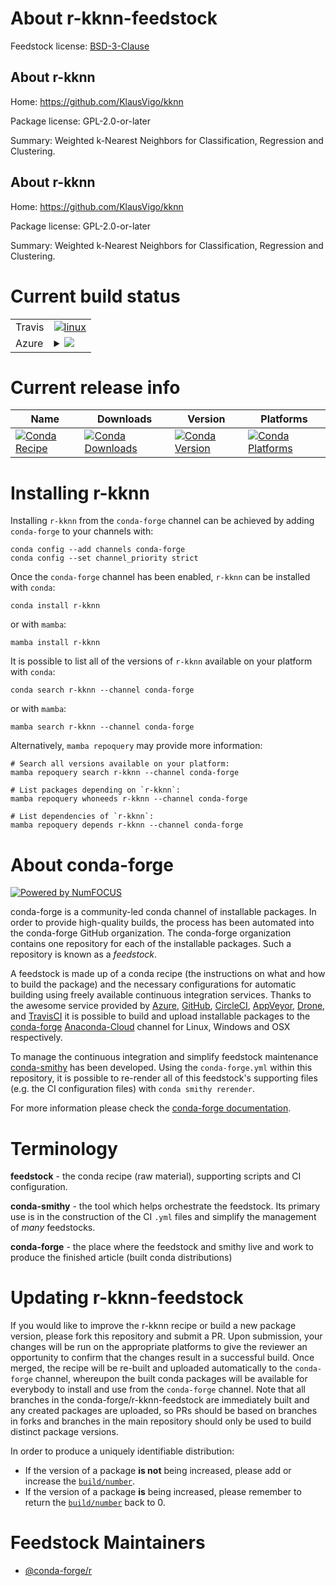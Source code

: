 About r-kknn-feedstock
======================

Feedstock license: [BSD-3-Clause](https://github.com/conda-forge/r-kknn-feedstock/blob/main/LICENSE.txt)


About r-kknn
------------

Home: https://github.com/KlausVigo/kknn

Package license: GPL-2.0-or-later

Summary: Weighted k-Nearest Neighbors for Classification, Regression and Clustering.

About r-kknn
------------

Home: https://github.com/KlausVigo/kknn

Package license: GPL-2.0-or-later

Summary: Weighted k-Nearest Neighbors for Classification, Regression and Clustering.

Current build status
====================


<table><tr>
    <td>Travis</td>
    <td>
      <a href="https://app.travis-ci.com/conda-forge/r-kknn-feedstock">
        <img alt="linux" src="https://img.shields.io/travis/com/conda-forge/r-kknn-feedstock/main.svg?label=Linux">
      </a>
    </td>
  </tr>
    
  <tr>
    <td>Azure</td>
    <td>
      <details>
        <summary>
          <a href="https://dev.azure.com/conda-forge/feedstock-builds/_build/latest?definitionId=2474&branchName=main">
            <img src="https://dev.azure.com/conda-forge/feedstock-builds/_apis/build/status/r-kknn-feedstock?branchName=main">
          </a>
        </summary>
        <table>
          <thead><tr><th>Variant</th><th>Status</th></tr></thead>
          <tbody><tr>
              <td>linux_64_r_base4.2</td>
              <td>
                <a href="https://dev.azure.com/conda-forge/feedstock-builds/_build/latest?definitionId=2474&branchName=main">
                  <img src="https://dev.azure.com/conda-forge/feedstock-builds/_apis/build/status/r-kknn-feedstock?branchName=main&jobName=linux&configuration=linux%20linux_64_r_base4.2" alt="variant">
                </a>
              </td>
            </tr><tr>
              <td>linux_64_r_base4.3</td>
              <td>
                <a href="https://dev.azure.com/conda-forge/feedstock-builds/_build/latest?definitionId=2474&branchName=main">
                  <img src="https://dev.azure.com/conda-forge/feedstock-builds/_apis/build/status/r-kknn-feedstock?branchName=main&jobName=linux&configuration=linux%20linux_64_r_base4.3" alt="variant">
                </a>
              </td>
            </tr><tr>
              <td>linux_aarch64_r_base4.2</td>
              <td>
                <a href="https://dev.azure.com/conda-forge/feedstock-builds/_build/latest?definitionId=2474&branchName=main">
                  <img src="https://dev.azure.com/conda-forge/feedstock-builds/_apis/build/status/r-kknn-feedstock?branchName=main&jobName=linux&configuration=linux%20linux_aarch64_r_base4.2" alt="variant">
                </a>
              </td>
            </tr><tr>
              <td>linux_aarch64_r_base4.3</td>
              <td>
                <a href="https://dev.azure.com/conda-forge/feedstock-builds/_build/latest?definitionId=2474&branchName=main">
                  <img src="https://dev.azure.com/conda-forge/feedstock-builds/_apis/build/status/r-kknn-feedstock?branchName=main&jobName=linux&configuration=linux%20linux_aarch64_r_base4.3" alt="variant">
                </a>
              </td>
            </tr><tr>
              <td>linux_ppc64le_r_base4.2</td>
              <td>
                <a href="https://dev.azure.com/conda-forge/feedstock-builds/_build/latest?definitionId=2474&branchName=main">
                  <img src="https://dev.azure.com/conda-forge/feedstock-builds/_apis/build/status/r-kknn-feedstock?branchName=main&jobName=linux&configuration=linux%20linux_ppc64le_r_base4.2" alt="variant">
                </a>
              </td>
            </tr><tr>
              <td>linux_ppc64le_r_base4.3</td>
              <td>
                <a href="https://dev.azure.com/conda-forge/feedstock-builds/_build/latest?definitionId=2474&branchName=main">
                  <img src="https://dev.azure.com/conda-forge/feedstock-builds/_apis/build/status/r-kknn-feedstock?branchName=main&jobName=linux&configuration=linux%20linux_ppc64le_r_base4.3" alt="variant">
                </a>
              </td>
            </tr><tr>
              <td>osx_64_r_base4.2</td>
              <td>
                <a href="https://dev.azure.com/conda-forge/feedstock-builds/_build/latest?definitionId=2474&branchName=main">
                  <img src="https://dev.azure.com/conda-forge/feedstock-builds/_apis/build/status/r-kknn-feedstock?branchName=main&jobName=osx&configuration=osx%20osx_64_r_base4.2" alt="variant">
                </a>
              </td>
            </tr><tr>
              <td>osx_64_r_base4.3</td>
              <td>
                <a href="https://dev.azure.com/conda-forge/feedstock-builds/_build/latest?definitionId=2474&branchName=main">
                  <img src="https://dev.azure.com/conda-forge/feedstock-builds/_apis/build/status/r-kknn-feedstock?branchName=main&jobName=osx&configuration=osx%20osx_64_r_base4.3" alt="variant">
                </a>
              </td>
            </tr><tr>
              <td>win_64</td>
              <td>
                <a href="https://dev.azure.com/conda-forge/feedstock-builds/_build/latest?definitionId=2474&branchName=main">
                  <img src="https://dev.azure.com/conda-forge/feedstock-builds/_apis/build/status/r-kknn-feedstock?branchName=main&jobName=win&configuration=win%20win_64_" alt="variant">
                </a>
              </td>
            </tr>
          </tbody>
        </table>
      </details>
    </td>
  </tr>
</table>

Current release info
====================

| Name | Downloads | Version | Platforms |
| --- | --- | --- | --- |
| [![Conda Recipe](https://img.shields.io/badge/recipe-r--kknn-green.svg)](https://anaconda.org/conda-forge/r-kknn) | [![Conda Downloads](https://img.shields.io/conda/dn/conda-forge/r-kknn.svg)](https://anaconda.org/conda-forge/r-kknn) | [![Conda Version](https://img.shields.io/conda/vn/conda-forge/r-kknn.svg)](https://anaconda.org/conda-forge/r-kknn) | [![Conda Platforms](https://img.shields.io/conda/pn/conda-forge/r-kknn.svg)](https://anaconda.org/conda-forge/r-kknn) |

Installing r-kknn
=================

Installing `r-kknn` from the `conda-forge` channel can be achieved by adding `conda-forge` to your channels with:

```
conda config --add channels conda-forge
conda config --set channel_priority strict
```

Once the `conda-forge` channel has been enabled, `r-kknn` can be installed with `conda`:

```
conda install r-kknn
```

or with `mamba`:

```
mamba install r-kknn
```

It is possible to list all of the versions of `r-kknn` available on your platform with `conda`:

```
conda search r-kknn --channel conda-forge
```

or with `mamba`:

```
mamba search r-kknn --channel conda-forge
```

Alternatively, `mamba repoquery` may provide more information:

```
# Search all versions available on your platform:
mamba repoquery search r-kknn --channel conda-forge

# List packages depending on `r-kknn`:
mamba repoquery whoneeds r-kknn --channel conda-forge

# List dependencies of `r-kknn`:
mamba repoquery depends r-kknn --channel conda-forge
```


About conda-forge
=================

[![Powered by
NumFOCUS](https://img.shields.io/badge/powered%20by-NumFOCUS-orange.svg?style=flat&colorA=E1523D&colorB=007D8A)](https://numfocus.org)

conda-forge is a community-led conda channel of installable packages.
In order to provide high-quality builds, the process has been automated into the
conda-forge GitHub organization. The conda-forge organization contains one repository
for each of the installable packages. Such a repository is known as a *feedstock*.

A feedstock is made up of a conda recipe (the instructions on what and how to build
the package) and the necessary configurations for automatic building using freely
available continuous integration services. Thanks to the awesome service provided by
[Azure](https://azure.microsoft.com/en-us/services/devops/), [GitHub](https://github.com/),
[CircleCI](https://circleci.com/), [AppVeyor](https://www.appveyor.com/),
[Drone](https://cloud.drone.io/welcome), and [TravisCI](https://travis-ci.com/)
it is possible to build and upload installable packages to the
[conda-forge](https://anaconda.org/conda-forge) [Anaconda-Cloud](https://anaconda.org/)
channel for Linux, Windows and OSX respectively.

To manage the continuous integration and simplify feedstock maintenance
[conda-smithy](https://github.com/conda-forge/conda-smithy) has been developed.
Using the ``conda-forge.yml`` within this repository, it is possible to re-render all of
this feedstock's supporting files (e.g. the CI configuration files) with ``conda smithy rerender``.

For more information please check the [conda-forge documentation](https://conda-forge.org/docs/).

Terminology
===========

**feedstock** - the conda recipe (raw material), supporting scripts and CI configuration.

**conda-smithy** - the tool which helps orchestrate the feedstock.
                   Its primary use is in the construction of the CI ``.yml`` files
                   and simplify the management of *many* feedstocks.

**conda-forge** - the place where the feedstock and smithy live and work to
                  produce the finished article (built conda distributions)


Updating r-kknn-feedstock
=========================

If you would like to improve the r-kknn recipe or build a new
package version, please fork this repository and submit a PR. Upon submission,
your changes will be run on the appropriate platforms to give the reviewer an
opportunity to confirm that the changes result in a successful build. Once
merged, the recipe will be re-built and uploaded automatically to the
`conda-forge` channel, whereupon the built conda packages will be available for
everybody to install and use from the `conda-forge` channel.
Note that all branches in the conda-forge/r-kknn-feedstock are
immediately built and any created packages are uploaded, so PRs should be based
on branches in forks and branches in the main repository should only be used to
build distinct package versions.

In order to produce a uniquely identifiable distribution:
 * If the version of a package **is not** being increased, please add or increase
   the [``build/number``](https://docs.conda.io/projects/conda-build/en/latest/resources/define-metadata.html#build-number-and-string).
 * If the version of a package **is** being increased, please remember to return
   the [``build/number``](https://docs.conda.io/projects/conda-build/en/latest/resources/define-metadata.html#build-number-and-string)
   back to 0.

Feedstock Maintainers
=====================

* [@conda-forge/r](https://github.com/conda-forge/r/)

